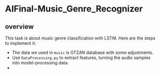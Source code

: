 # AIFinal-Music_Genre_Recognizer

## overview
This task is about music genre classification with LSTM. Here are the steps to implement it:

- The data we used in `music` is GTZAN database with some adjustments.
- Use `DataProcessing.py` to extract features, turning the audio samples into model-processing data.
- 
